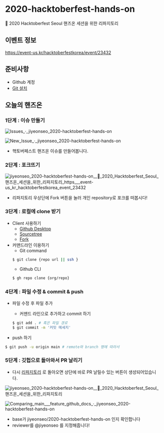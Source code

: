 # 2020-hacktoberfest-hands-on
👾  2020 Hacktoberfest Seoul 핸즈온 세션을 위한 리파지토리 

## 이벤트 정보
https://event-us.kr/hacktoberfestkorea/event/23432

## 준비사항 
- Github 계정
- [Git 설치](https://git-scm.com/book/en/v2/Getting-Started-Installing-Git)  

## 오늘의 핸즈온

### 1단계 : 이슈 만들기
![Issues_·_jiyeonseo_2020-hacktoberfest-hands-on](https://user-images.githubusercontent.com/2231510/97009712-671e4900-157f-11eb-8c5f-aa269d161b43.png)

![New_Issue_·_jiyeonseo_2020-hacktoberfest-hands-on](https://user-images.githubusercontent.com/2231510/97023689-d3ee0f00-1590-11eb-9df1-2c8c54671a45.png)

- 핵토버페스트 핸즈온 이슈를 만들어봅니다.

### 2단계 : 포크뜨기 

![jiyeonseo_2020-hacktoberfest-hands-on__👾_2020_Hacktoberfest_Seoul_핸즈온_세션을_위한_리파지토리_https___event-us_kr_hacktoberfestkorea_event_23432](https://user-images.githubusercontent.com/2231510/96999622-6af69f00-1570-11eb-8f95-fb1ad4a7399f.png)
- 리파지토리 우상단에 Fork 버튼을 눌러 개인 repository로 포크를 떠봅시다! 
### 3단계 : 로컬에 clone 받기 
- Client 사용하기
  - [Github Desktop](https://desktop.github.com/)
  - [Sourcetree](https://www.sourcetreeapp.com/)
  - [Fork](https://git-fork.com/)
- 커맨드라인 이용하기 
  - Git command
  ```sh
  $ git clone {repo url || ssh }
  ```
  - Github CLI 
  ```sh
  $ gh repo clone {org/repo}
  ```


### 4단계 : 파일 수정 & commit & push 
- 파일 수정 후 파일 추가 
  - 커맨드 라인으로 추가하고 commit 하기 
  ```sh
  $ git add . # 혹은 파일 경로
  $ git commit -m '커밋 메세지' 
  ```

- push 하기 
```sh
$ git push -u origin main # remote와 branch 명에 따라서 
```  

### 5단계 : 깃헙으로 돌아와서 PR 날리기  
- 다시 [리파지토리](https://github.com/jiyeonseo/2020-hacktoberfest-hands-on) 로 돌아오면 상단에 바로 PR 날릴수 있는 버튼이 생성되어있습니다. 

![jiyeonseo_2020-hacktoberfest-hands-on__👾_2020_Hacktoberfest_Seoul_핸즈온_세션을_위한_리파지토리](https://user-images.githubusercontent.com/2231510/97012078-7226a880-1582-11eb-9967-64406a8bdf42.png)


![Comparing_main___feature_github_docs_·_jiyeonseo_2020-hacktoberfest-hands-on](https://user-images.githubusercontent.com/2231510/97012696-190b4480-1583-11eb-9f44-065f635e9676.png)

- base가 jiyeonseo/2020-hacktoberfest-hands-on 인지 확인합니다 
- reviewer를 @jiyeonseo 를 지정해줍니다! 

